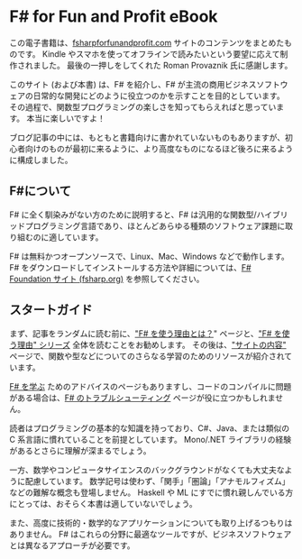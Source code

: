 # F# for Fun and Profit eBook

この電子書籍は、[fsharpforfunandprofit.com](https://fsharpforfunandprofit.com/) サイトのコンテンツをまとめたものです。
Kindle やスマホを使ってオフラインで読みたいという要望に応えて制作されました。
最後の一押しをしてくれた Roman Provaznik 氏に感謝します。

このサイト (および本書) は、F# を紹介し、F# が主流の商用ビジネスソフトウェアの日常的な開発にどのように役立つのかを示すことを目的としています。
その過程で、関数型プログラミングの楽しさを知ってもらえればと思っています。
本当に楽しいですよ！

ブログ記事の中には、もともと書籍向けに書かれていないものもありますが、初心者向けのものが最初に来るように、より高度なものになるほど後ろに来るように構成しました。

## F#について ##

F# に全く馴染みがない方のために説明すると、F# は汎用的な関数型/ハイブリッドプログラミング言語であり、ほとんどあらゆる種類のソフトウェア課題に取り組むのに適しています。

F# は無料かつオープンソースで、Linux、Mac、Windows などで動作します。 F# をダウンロードしてインストールする方法や詳細については、[F# Foundation サイト (fsharp.org)](https://fsharp.org/) を参照してください。

## スタートガイド

まず、記事をランダムに読む前に、["F# を使う理由とは？](./why-use-fsharp/index.md)" ページと、["F# を使う理由" シリーズ](series/why-use-fsharp.md) 全体を読むことをお勧めします。
その後は、["サイトの内容"](./site-contents/index.md) ページで、関数や型などについてのさらなる学習のためのリソースが紹介されています。

[F# を学ぶ](./learning-fsharp/index.md) ためのアドバイスのページもありますし、コードのコンパイルに問題がある場合は、[F# のトラブルシューティング](./troubleshooting-fsharp/index.md) ページが役に立つかもしれません。

読者はプログラミングの基本的な知識を持っており、C#、Java、または類似の C 系言語に慣れていることを前提としています。
Mono/.NET ライブラリの経験があるとさらに理解が深まるでしょう。

一方、数学やコンピュータサイエンスのバックグラウンドがなくても大丈夫なように配慮しています。
数学記号は使わず、「関手」「圏論」「アナモルフィズム」などの難解な概念も登場しません。
Haskell や ML にすでに慣れ親しんでいる方にとっては、おそらく本書は適していないでしょう。

また、高度に技術的・数学的なアプリケーションについても取り上げるつもりはありません。
F# はこれらの分野に最適なツールですが、ビジネスソフトウェアとは異なるアプローチが必要です。
